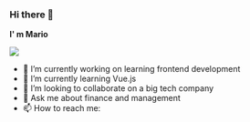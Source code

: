 ### Hi there 👋


**I' m Mario** 

<img src="https://okdiario.com/img/2022/02/06/mario-655x368.jpg">

- 🔭 I’m currently working on learning frontend development
- 🌱 I’m currently learning Vue.js
- 👯 I’m looking to collaborate on a big tech company
- 💬 Ask me about finance and management
- 📫 How to reach me: 
